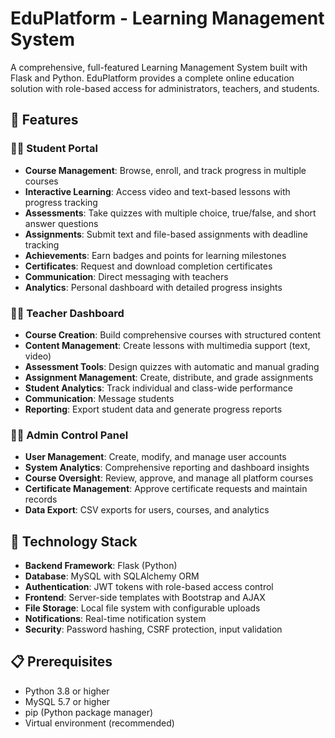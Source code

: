 # EduPlatform - Learning Management System

A comprehensive, full-featured Learning Management System built with Flask and Python. EduPlatform provides a complete online education solution with role-based access for administrators, teachers, and students.

## 🌟 Features

### 👨‍🎓 Student Portal
- **Course Management**: Browse, enroll, and track progress in multiple courses
- **Interactive Learning**: Access video and text-based lessons with progress tracking
- **Assessments**: Take quizzes with multiple choice, true/false, and short answer questions
- **Assignments**: Submit text and file-based assignments with deadline tracking
- **Achievements**: Earn badges and points for learning milestones
- **Certificates**: Request and download completion certificates
- **Communication**: Direct messaging with teachers 
- **Analytics**: Personal dashboard with detailed progress insights

### 👩‍🏫 Teacher Dashboard
- **Course Creation**: Build comprehensive courses with structured content
- **Content Management**: Create lessons with multimedia support (text, video)
- **Assessment Tools**: Design quizzes with automatic and manual grading
- **Assignment Management**: Create, distribute, and grade assignments
- **Student Analytics**: Track individual and class-wide performance
- **Communication**: Message students 
- **Reporting**: Export student data and generate progress reports

### 👨‍💼 Admin Control Panel
- **User Management**: Create, modify, and manage user accounts
- **System Analytics**: Comprehensive reporting and dashboard insights
- **Course Oversight**: Review, approve, and manage all platform courses
- **Certificate Management**: Approve certificate requests and maintain records
- **Data Export**: CSV exports for users, courses, and analytics

## 🚀 Technology Stack

- **Backend Framework**: Flask (Python)
- **Database**: MySQL with SQLAlchemy ORM
- **Authentication**: JWT tokens with role-based access control
- **Frontend**: Server-side templates with Bootstrap and AJAX
- **File Storage**: Local file system with configurable uploads
- **Notifications**: Real-time notification system
- **Security**: Password hashing, CSRF protection, input validation

## 📋 Prerequisites

- Python 3.8 or higher
- MySQL 5.7 or higher
- pip (Python package manager)
- Virtual environment (recommended)

